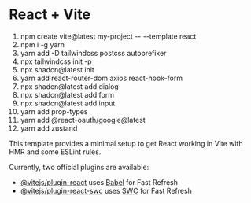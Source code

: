 # React + Vite
1. npm create vite@latest my-project -- --template react
2. npm i -g yarn
3. yarn add -D tailwindcss postcss autoprefixer
4. npx tailwindcss init -p
5. npx shadcn@latest init
6. yarn add react-router-dom axios react-hook-form
7. npx shadcn@latest add dialog
8. npx shadcn@latest add form 
9. npx shadcn@latest add input
10. yarn add prop-types
11. yarn add @react-oauth/google@latest
12. yarn add zustand



This template provides a minimal setup to get React working in Vite with HMR and some ESLint rules.

Currently, two official plugins are available:

- [@vitejs/plugin-react](https://github.com/vitejs/vite-plugin-react/blob/main/packages/plugin-react/README.md) uses [Babel](https://babeljs.io/) for Fast Refresh
- [@vitejs/plugin-react-swc](https://github.com/vitejs/vite-plugin-react-swc) uses [SWC](https://swc.rs/) for Fast Refresh
